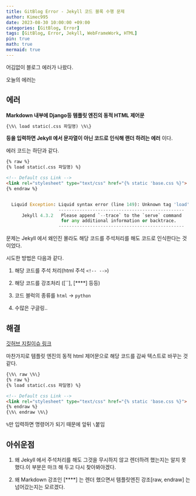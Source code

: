 ```yaml
---
title: GitBlog Error - Jekyll 코드 블록 수행 문제
author: Kimec995
date: 2023-08-30 10:00:00 +09:00
categories: [GitBlog, Error]
tags: [GitBlog, Error, Jekyll, WebFrameWork, HTML]
pin: true
math: true
mermaid: true
---
```


어김없이 블로그 에러가 나왔다.

오늘의 에러는

## 에러

**Markdown 내부에 Django등 템플릿 엔진의 동적 HTML 제어문**

```html
{\%\ load static(.css 파일명) \%\}
```
**등을 입력하면 Jekyll 에서 문자열이 아닌 코드로 인식해 랜더 하려는 에러** 이다.

에러 코드는 하단과 같다.

```html
{% raw %}
{% load static(.css 파일명) %}

<!-- Default css Link -->
<link rel="stylesheet" type="text/css" href="{% static 'base.css %}">
{% endraw %}
```

```python

  Liquid Exception: Liquid syntax error (line 149): Unknown tag 'load' in /_posts/2023-08-29-WFW-HTML_CSS.md
                    ------------------------------------------------
      Jekyll 4.3.2   Please append `--trace` to the `serve` command 
                     for any additional information or backtrace. 
                    ------------------------------------------------
```

문제는 Jekyll 에서 왜인진 몰라도 해당 코드를 주석처리를 해도 코드로 인식한다는 것이었다.

시도한 방법은 다음과 같다.

1. 해당 코드를 주석 처리(html 주석 `<!-- -->`)

2. 해당 코드를 강조처리 ([``], [****] 등등)

3. 코드 블럭의 종류를 `html` -> `python`

4. 수많은 구글링..

## 해결

[깃허브 지킬이슈 링크](https://github.com/jekyll/jekyll/issues/4567)

마찬가지로 템플릿 엔진의 동적 html 제어문으로 해당 코드를 감싸 텍스트로 바꾸는 것 같다.

```html
{\%\ raw \%\}
{% raw %}
{% load static(.css 파일명) %}

<!-- Default css Link -->
<link rel="stylesheet" type="text/css" href="{% static 'base.css %}">
{% endraw %}
{\%\ endraw \%\}
```

`%`만 입력하면 명령어가 되기 때문에 앞뒤 `\`붙임


## 아쉬운점

1. 왜 Jekyll 에서 주석처리를 해도 그것을 무시하지 않고 렌더하려 했는지는 알지 못했다.이 부분은 마크 해 두고 다시 찾아봐야겠다.

2. 왜 Markdown 강조인 [****] 는 렌더 했으면서 템플릿엔진 강조[raw, endraw] 는 넘어갔는지는 모르겠다.
